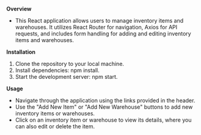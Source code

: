 **Overview**
* This React application allows users to manage inventory items and warehouses. It utilizes React Router for navigation, Axios for API requests, and includes form handling for adding and editing inventory items and warehouses.

**Installation**
1. Clone the repository to your local machine.
3. Install dependencies: npm install.
4. Start the development server: npm start.

**Usage**
- Navigate through the application using the links provided in the header.
- Use the "Add New Item" or "Add New Warehouse" buttons to add new inventory items or warehouses.
- Click on an inventory item or warehouse to view its details, where you can also edit or delete the item.
